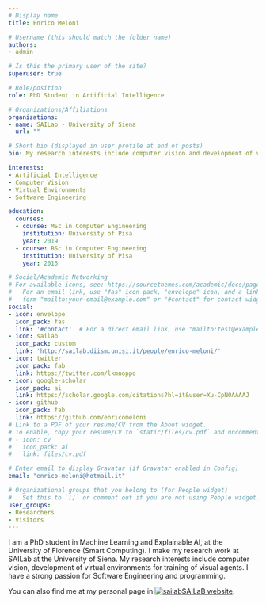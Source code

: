 ```yaml
---
# Display name
title: Enrico Meloni

# Username (this should match the folder name)
authors:
- admin

# Is this the primary user of the site?
superuser: true

# Role/position
role: PhD Student in Artificial Intelligence

# Organizations/Affiliations
organizations:
- name: SAILab - University of Siena
  url: ""

# Short bio (displayed in user profile at end of posts)
bio: My research interests include computer vision and development of virtual environments for training visual agents

interests:
- Artificial Intelligence
- Computer Vision
- Virtual Environments
- Software Engineering

education:
  courses:
  - course: MSc in Computer Engineering
    institution: University of Pisa
    year: 2019
  - course: BSc in Computer Engineering
    institution: University of Pisa
    year: 2016

# Social/Academic Networking
# For available icons, see: https://sourcethemes.com/academic/docs/page-builder/#icons
#   For an email link, use "fas" icon pack, "envelope" icon, and a link in the
#   form "mailto:your-email@example.com" or "#contact" for contact widget.
social:
- icon: envelope
  icon_pack: fas
  link: '#contact'  # For a direct email link, use "mailto:test@example.org".
- icon: sailab
  icon_pack: custom
  link: 'http://sailab.diism.unisi.it/people/enrico-meloni/'
- icon: twitter
  icon_pack: fab
  link: https://twitter.com/lkmnoppo
- icon: google-scholar
  icon_pack: ai
  link: https://scholar.google.com/citations?hl=it&user=Xu-CpN0AAAAJ
- icon: github
  icon_pack: fab
  link: https://github.com/enricomeloni
# Link to a PDF of your resume/CV from the About widget.
# To enable, copy your resume/CV to `static/files/cv.pdf` and uncomment the lines below.
# - icon: cv
#   icon_pack: ai
#   link: files/cv.pdf

# Enter email to display Gravatar (if Gravatar enabled in Config)
email: "enrico-meloni@hotmail.it"

# Organizational groups that you belong to (for People widget)
#   Set this to `[]` or comment out if you are not using People widget.
user_groups:
- Researchers
- Visitors
---
```


I am a PhD student in Machine Learning and Explainable AI, at the University of Florence (Smart Computing). I make my research work at SAILab at the University of Siena. My research interests include computer vision, development of virtual environments for training of visual agents. I have a strong passion for Software Engineering and programming.

You can also find me at my personal page in [<img src="/img/sailab.svg" alt="sailab" class="svg-icon svg-baseline">SAILaB website](http://sailab.diism.unisi.it/people/enrico-meloni/).

